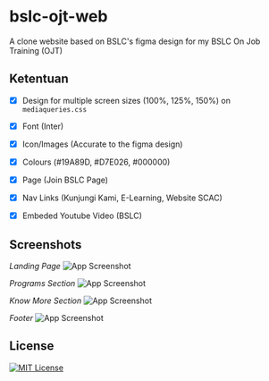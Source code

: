 
# bslc-ojt-web

A clone website based on BSLC's figma design for my BSLC On Job Training (OJT)




## Ketentuan


* [x]  Design for multiple screen sizes (100%, 125%, 150%) on `mediaqueries.css`
* [x]  Font (Inter)
* [x]  Icon/Images (Accurate to the figma design)
* [x]  Colours (#19A89D, #D7E026, #000000)
* [x]  Page (Join BSLC Page)
* [x]  Nav Links (Kunjungi Kami, E-Learning, Website SCAC)
* [x]  Embeded Youtube Video (BSLC)

 

## Screenshots

*Landing Page*
![App Screenshot](https://cdn.discordapp.com/attachments/1149346541136511056/1309155047543930900/image.png?ex=67408d26&is=673f3ba6&hm=ea95115508918a2485e4e46b0eccec377ff7d011682062b2a98eb078eb38f8f4&)

*Programs Section*
![App Screenshot](https://cdn.discordapp.com/attachments/1149346541136511056/1309155403543740519/image.png?ex=67408d7b&is=673f3bfb&hm=5ebced744efc5287903c8f6df916d038bd247ef99adf78d08fe6674e2d9912a1&)

*Know More Section*
![App Screenshot](https://cdn.discordapp.com/attachments/1149346541136511056/1309155680002904116/image.png?ex=67408dbd&is=673f3c3d&hm=23e19a9607fc77f777da35f988bdcf16dee95d883455e2618063b51b25bf64f7&)

*Footer*
![App Screenshot](https://cdn.discordapp.com/attachments/1149346541136511056/1309155910115131402/image.png?ex=67408df3&is=673f3c73&hm=f428be9afd338b22a5828daec25656ee7abbd9d89a9f203108e5052a4029f1aa&)


## License

[![MIT License](https://img.shields.io/badge/License-MIT-green.svg)](https://choosealicense.com/licenses/mit/)
